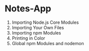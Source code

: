 # Notes-App

1. Importing Node.js Core Modules
2. Importing Your Own Files
3. Importing npm Modules
4. Printing in Color
5. Global npm Modules and nodemon
